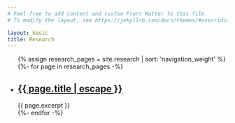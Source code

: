 ```yaml
---
# Feel free to add content and custom Front Matter to this file.
# To modify the layout, see https://jekyllrb.com/docs/themes/#overriding-theme-defaults

layout: basic
title: Research
---
```


<ul class="post-list">
  {% assign research_pages = site.research | sort: 'navigation_weight' %}
  {%- for page in research_pages -%}
  <li>
	<h2>
	  <a class="post-link" href="{{ page.url | relative_url }}">
		{{ page.title | escape }}
	  </a>
	</h2>
	<div class="excerpt">
    {{ page.excerpt }}
	</div>
	<!-- <p class="clearwrap"></p> -->
	  

  </li>
  {%- endfor -%}
</ul>
